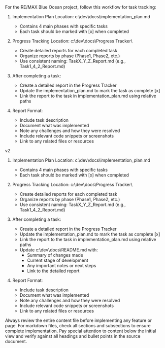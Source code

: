 For the RE/MAX Blue Ocean project, follow this workflow for task tracking:

1. Implementation Plan Location: c:\dev\docs\implementation_plan.md

   - Contains 4 main phases with specific tasks
   - Each task should be marked with [x] when completed

2. Progress Tracking Location: c:\dev\docs\Progress Tracker\

   - Create detailed reports for each completed task
   - Organize reports by phase (Phase1, Phase2, etc.)
   - Use consistent naming: TaskX_Y_Z_Report.md (e.g., Task1_4_2_Report.md)

3. After completing a task:

   - Create a detailed report in the Progress Tracker
   - Update the implementation_plan.md to mark the task as complete [x]
   - Link the report to the task in implementation_plan.md using relative paths

4. Report Format:
   - Include task description
   - Document what was implemented
   - Note any challenges and how they were resolved
   - Include relevant code snippets or screenshots
   - Link to any related files or resources

v2

1. Implementation Plan Location: c:\dev\docs\implementation_plan.md

   - Contains 4 main phases with specific tasks
   - Each task should be marked with [x] when completed

2. Progress Tracking Location: c:\dev\docs\Progress Tracker\

   - Create detailed reports for each completed task
   - Organize reports by phase (Phase1, Phase2, etc.)
   - Use consistent naming: TaskX_Y_Z_Report.md (e.g., Task1_4_2_Report.md)

3. After completing a task:

   - Create a detailed report in the Progress Tracker
   - Update the implementation_plan.md to mark the task as complete [x]
   - Link the report to the task in implementation_plan.md using relative paths
   - Update c:\dev\docs\README.md with:
     - Summary of changes made
     - Current stage of development
     - Any important notes or next steps
     - Link to the detailed report

4. Report Format:

   - Include task description
   - Document what was implemented
   - Note any challenges and how they were resolved
   - Include relevant code snippets or screenshots
   - Link to any related files or resources

Always review the entire content file before implementing any feature or page. For markdown files, check all sections and subsections to ensure complete implementation. Pay special attention to content below the initial view and verify against all headings and bullet points in the source document.
